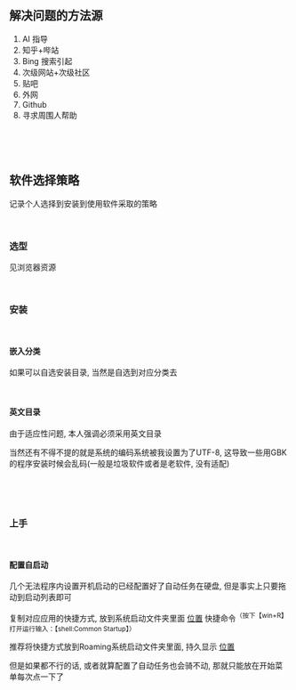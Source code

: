 ‍

‍

## 解决问题的方法源

1. AI 指导
2. 知乎+哔站
3. Bing 搜索引起
4. 次级网站+次级社区
5. 贴吧
6. 外网
7. Github
8. 寻求周围人帮助

‍

‍

## 软件选择策略

记录个人选择到安装到使用软件采取的策略

‍

### 选型

见浏览器资源

‍

### 安装

‍

#### 嵌入分类

如果可以自选安装目录, 当然是自选到对应分类去

‍

#### 英文目录

由于适应性问题, 本人强调必须采用英文目录

当然还有不得不提的就是系统的编码系统被我设置为了UTF-8, 这导致一些用GBK的程序安装时候会乱码(一般是垃圾软件或者是老软件, 没有适配)

‍

‍

### 上手

‍

#### 配置自启动

几个无法程序内设置开机启动的已经配置好了自动任务在硬盘, 但是事实上只要拖动到启动列表即可

复制对应应用的快捷方式, 放到系统启动文件夹里面    [位置](C:\ProgramData\Microsoft\Windows\Start%20Menu\Programs\StartUp) 快捷命令<sup>（按下【win+R】打开运行输入：【shell:Common Startup】）</sup>

推荐将快捷方式放到Roaming系统启动文件夹里面, 持久显示    [位置](C:\Users\SK\AppData\Roaming\Microsoft\Windows\Start%20Menu\Programs\Startup)

但是如果都不行的话, 或者就算配置了自动任务也会骑不动, 那就只能放在开始菜单每次点一下了

‍
